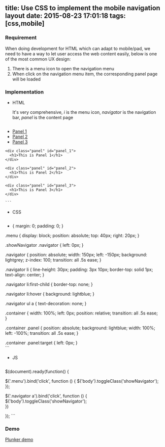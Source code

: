 title: Use CSS to implement the mobile navigation layout
date: 2015-08-23 17:01:18
tags: [css,mobile]
---

### Requirement

When doing development for HTML which can adapt to mobile/pad, we need to have a way to let user access the web content easily, below is one of the most common UX design:

1. There is a menu icon to open the navigation menu
2. When click on the navigation menu item, the corresponding panel page will be loaded

### Implementation

* HTML

	It's very comprehensive, _i_ is the menu icon, _navigator_ is the navigation bar, _panel_ is the content page

	``` html
<body>

  <i class="menu fa fa-bars"></i>

  <div class="navigator">
    <ul>
      <li>
        <a href="#panel_1">Panel 1</a>
      </li>
      <li>
        <a href="#panel_2">Panel 2</a>
      </li>
      <li>
        <a href="#panel_3">Panel 3</a>
      </li>
    </ul>
  </div>

  <div class="container">

    <div class="panel" id="panel_1">
      <h1>This is Panel 1</h1>
    </div>

    <div class="panel" id="panel_2">
      <h1>This is Panel 2</h1>
    </div>

    <div class="panel" id="panel_3">
      <h1>This is Panel 3</h1>
    </div>
  </div>

</body>

	```

* CSS

	``` css
* {
  margin: 0;
  padding: 0;
}

.menu {
  display: block;
  position: absolute;
  top: 40px;
  right: 20px;
}

.showNavigator .navigator {
  left: 0px;
}

.navigator {
  position: absolute;
  width: 150px;
  left: -150px;
  background: lightgrey;
  z-index: 100;
  transition: all .5s ease;
}

.navigator li {
  line-height: 30px;
  padding: 3px 10px;
  border-top: solid 1px;
  text-align: center;
}

.navigator li:first-child {
  border-top: none;
}

.navigator li:hover {
  background: lightblue;
}

.navigator ul a {
  text-decoration: none;
}

.container {
  width: 100%;
  left: 0px;
  position: relative;
  transition: all .5s ease;
}

.container .panel {
  position: absolute;
  background: lightblue;
  width: 100%;
  left: -100%;
  transition: all .5s ease;
}

.container .panel:target {
  left: 0px;
}		
	```

* JS

	``` javascript
$(document).ready(function() {
  
  $('.menu').bind('click', function () {
    $('body').toggleClass('showNavigator');  
  });
  
  $('.navigator a').bind('click', function () {
    $('body').toggleClass('showNavigator');  
  })
  
});
	```
### Demo

[Plunker demo](http://embed.plnkr.co/3ff8RgZ6LWZAE4Ktl3V4/preview)
